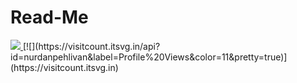 # Read-Me
<a href="https://visitcount.itsvg.in">
  <img src="https://visitcount.itsvg.in/api?id=nurdanpehlivan&label=Profile%20Views&color=11&pretty=true" />
</a>
[![](https://visitcount.itsvg.in/api?id=nurdanpehlivan&label=Profile%20Views&color=11&pretty=true)](https://visitcount.itsvg.in)
